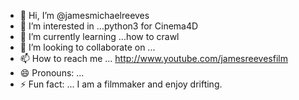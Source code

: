 - 👋 Hi, I’m @jamesmichaelreeves
- 👀 I’m interested in ...python3 for Cinema4D
- 🌱 I’m currently learning ...how to crawl
- 💞️ I’m looking to collaborate on ... 
- 📫 How to reach me ... http://www.youtube.com/jamesreevesfilm
- 😄 Pronouns: ...
- ⚡ Fun fact: ... I am a filmmaker and enjoy drifting.

<!---
jamesmichaelreeves/jamesmichaelreeves is a ✨ special ✨ repository because its `README.md` (this file) appears on your GitHub profile.
You can click the Preview link to take a look at your changes.
--->
